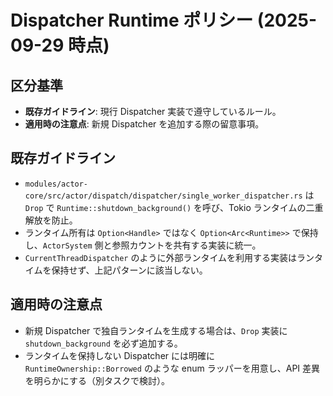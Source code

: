 # Dispatcher Runtime ポリシー (2025-09-29 時点)

## 区分基準
- **既存ガイドライン**: 現行 Dispatcher 実装で遵守しているルール。
- **適用時の注意点**: 新規 Dispatcher を追加する際の留意事項。

## 既存ガイドライン
- `modules/actor-core/src/actor/dispatch/dispatcher/single_worker_dispatcher.rs` は `Drop` で `Runtime::shutdown_background()` を呼び、Tokio ランタイムの二重解放を防止。
- ランタイム所有は `Option<Handle>` ではなく `Option<Arc<Runtime>>` で保持し、`ActorSystem` 側と参照カウントを共有する実装に統一。
- `CurrentThreadDispatcher` のように外部ランタイムを利用する実装はランタイムを保持せず、上記パターンに該当しない。

## 適用時の注意点
- 新規 Dispatcher で独自ランタイムを生成する場合は、`Drop` 実装に `shutdown_background` を必ず追加する。
- ランタイムを保持しない Dispatcher には明確に `RuntimeOwnership::Borrowed` のような enum ラッパーを用意し、API 差異を明らかにする（別タスクで検討）。


